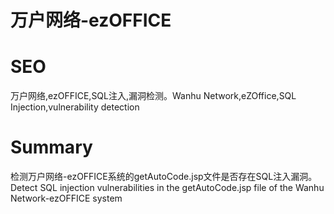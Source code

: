 # 万户网络-ezOFFICE
# SEO
万户网络,ezOFFICE,SQL注入,漏洞检测。Wanhu Network,eZOffice,SQL Injection,vulnerability detection
# Summary
检测万户网络-ezOFFICE系统的getAutoCode.jsp文件是否存在SQL注入漏洞。Detect SQL injection vulnerabilities in the getAutoCode.jsp file of the Wanhu Network-ezOFFICE system

